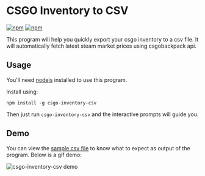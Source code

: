 # CSGO Inventory to CSV

[![npm](https://img.shields.io/npm/v/csgo-inventory-csv?style=plastic)](https://www.npmjs.com/package/csgo-inventory-csv)
[![npm](https://img.shields.io/npm/dm/csgo-inventory-csv?style=plastic)](https://www.npmjs.com/package/csgo-inventory-csv)

This program will help you quickly export your csgo inventory to a csv file. It will automatically fetch latest steam market prices using csgobackpack api.

## Usage

You'll need [nodejs](https://nodejs.org/en/download) installed to use this program.

Install using:

```
npm install -g csgo-inventory-csv
```

Then just run `csgo-inventory-csv` and the interactive prompts will guide you.

## Demo

You can view the [sample csv file](https://github.com/imlokesh/csgo-inventory-csv/blob/master/assets/imlokesh_76561198312488313_1682246447.csv) to know what to expect as output of the program. Below is a gif demo:

![csgo-inventory-csv demo](https://github.com/imlokesh/csgo-inventory-csv/blob/master/assets/csgo-inventory-csv.gif)

